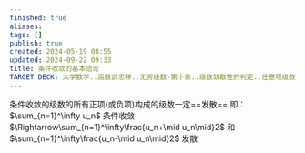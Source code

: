 ```yaml
---
finished: true
aliases: 
tags: []
publish: true
created: 2024-05-19 08:55
updated: 2024-09-22 09:33
title: 条件收敛的基本结论
TARGET DECK: 大学数学::高数武忠祥::无穷级数-第十章::级数敛散性的判定::任意项级数::条件收敛的基本结论
---
```


条件收敛的级数的所有正项(或负项)构成的级数一定==发散==
即：$\sum_{n=1}^\infty u_n$ 条件收敛 $\Rightarrow\sum_{n=1}^\infty\frac{u_n+\mid u_n\mid}2$ 和 $\sum_{n=1}^\infty\frac{u_n-\mid u_n\mid}2$ 发散


